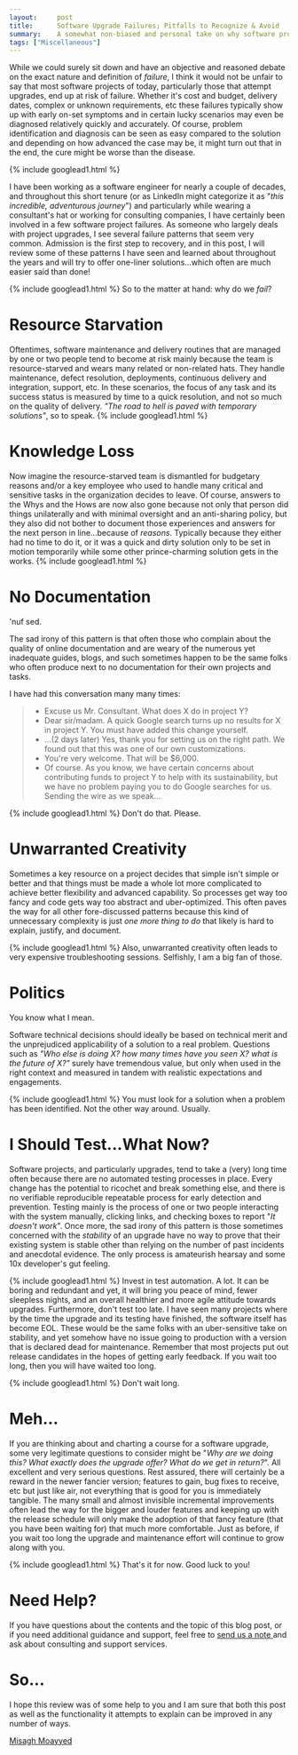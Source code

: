 ```yaml
---
layout:     post
title:      Software Upgrade Failures; Pitfalls to Recognize & Avoid
summary:    A somewhat non-biased and personal take on why software projects typically end up at risk of failure, with particular attention on those that attempt upgrades in the world of open-source identity and access management. 
tags: ["Miscellaneous"]
---
```


While we could surely sit down and have an objective and reasoned debate on the exact nature and definition of *failure*, I think it would not be unfair to say that most software projects of today, particularly those that attempt upgrades, end up at risk of failure. Whether it's cost and budget, delivery dates, complex or unknown requirements, etc these failures typically show up with early on-set symptoms and in certain lucky scenarios may even be diagnosed relatively quickly and accurately. Of course, problem identification and diagnosis can be seen as easy compared to the solution and depending on how advanced the case may be, it might turn out that in the end, the cure might be worse than the disease.

{% include googlead1.html %}

I have been working as a software engineer for nearly a couple of decades, and throughout this short tenure (or as LinkedIn might categorize it as "*this incredible, adventurous journey*") and particularly while wearing a consultant's hat or working for consulting companies, I have certainly been involved in a few software project failures. As someone who largely deals with project upgrades, I see several failure patterns that seem very common. Admission is the first step to recovery, and in this post, I will review some of these patterns I have seen and learned about throughout the years and will try to offer one-liner solutions...which often are much easier said than done!

{% include googlead1.html %}
So to the matter at hand: why do we *fail*? 

# Resource Starvation

Oftentimes, software maintenance and delivery routines that are managed by one or two people tend to become at risk mainly because the team is resource-starved and wears many related or non-related hats. They handle maintenance, defect resolution, deployments, continuous delivery and integration, support, etc. In these scenarios, the focus of any task and its success status is measured by time to a quick resolution, and not so much on the quality of delivery. *"The road to hell is paved with temporary solutions"*, so to speak. 
{% include googlead1.html %}
# Knowledge Loss

Now imagine the resource-starved team is dismantled for budgetary reasons and/or a key employee who used to handle many critical and sensitive tasks in the organization decides to leave. Of course, answers to the Whys and the Hows are now also gone because not only that person did things unilaterally and with minimal oversight and an anti-sharing policy, but they also did not bother to document those experiences and answers for the next person in line...because of *reasons*. Typically because they either had no time to do it, or it was a quick and dirty solution only to be set in motion temporarily while some other prince-charming solution gets in the works.
{% include googlead1.html %}
# No Documentation

'nuf sed.

The sad irony of this pattern is that often those who complain about the quality of online documentation and are weary of the numerous yet inadequate guides, blogs, and such sometimes happen to be the same folks who often produce next to no documentation for their own projects and tasks. 

I have had this conversation many many times:

> - Excuse us Mr. Consultant. What does X do in project Y?
> - Dear sir/madam. A quick Google search turns up no results for X in project Y. You must have added this change yourself.
> - ...(2 days later) Yes, thank you for setting us on the right path. We found out that this was one of our own customizations. 
> - You're very welcome. That will be $6,000.
> - Of course. As you know, we have certain concerns about contributing funds to project Y to help with its sustainability, but we have no problem paying you to do Google searches for us. Sending the wire as we speak...

{% include googlead1.html %}
Don't do that. Please.

# Unwarranted Creativity

Sometimes a key resource on a project decides that simple isn't simple or better and that things must be made a whole lot more complicated to achieve better flexibility and advanced capability. So processes get way too fancy and code gets way too abstract and uber-optimized. This often paves the way for all other fore-discussed patterns because this kind of unnecessary complexity is just *one more thing to do* that likely is hard to explain, justify, and document.

{% include googlead1.html %}
Also, unwarranted creativity often leads to very expensive troubleshooting sessions. Selfishly, I am a big fan of those.

# Politics

You know what I mean. 

Software technical decisions should ideally be based on technical merit and the unprejudiced applicability of a solution to a real problem. Questions such as *"Who else is doing X? how many times have you seen X? what is the future of X?"* surely have tremendous value, but only when used in the right context and measured in tandem with realistic expectations and engagements. 

{% include googlead1.html %}
You must look for a solution when a problem has been identified. Not the other way around. Usually.

# I Should Test...What Now?

Software projects, and particularly upgrades, tend to take a (very) long time often because there are no automated testing processes in place. Every change has the potential to ricochet and break something else, and there is no verifiable reproducible repeatable process for early detection and prevention. Testing mainly is the process of one or two people interacting with the system manually, clicking links, and checking boxes to report "*It doesn't work*". Once more, the sad irony of this pattern is those sometimes concerned with the *stability* of an upgrade have no way to prove that their existing system is stable other than relying on the number of past incidents and anecdotal evidence. The only process is amateurish hearsay and some 10x developer's gut feeling.

{% include googlead1.html %}
Invest in test automation. A lot. It can be boring and redundant and yet, it will bring you peace of mind, fewer sleepless nights, and an overall healthier and more agile attitude towards upgrades. Furthermore, don't test too late. I have seen many projects where by the time the upgrade and its testing have finished, the software itself has become EOL. These would be the same folks with an uber-sensitive take on stability, and yet somehow have no issue going to production with a version that is declared dead for maintenance. Remember that most projects put out release candidates in the hopes of getting early feedback. If you wait too long, then you will have waited too long. 

{% include googlead1.html %}
Don't wait long.

# Meh...

If you are thinking about and charting a course for a software upgrade, some very legitimate questions to consider might be "*Why are we doing this? What exactly does the upgrade offer? What do we get in return?*". All excellent and very serious questions. Rest assured, there will certainly be a reward in the newer fancier version; features to gain, bug fixes to receive, etc but just like air, not everything that is good for you is immediately tangible. The many small and almost invisible incremental improvements often lead the way for the bigger and louder features and keeping up with the release schedule will only make the adoption of that fancy feature (that you have been waiting for) that much more comfortable. Just as before, if you wait too long the upgrade and maintenance effort will continue to grow along with you.

{% include googlead1.html %}
That's it for now. Good luck to you!

# Need Help?

If you have questions about the contents and the topic of this blog post, or if you need additional guidance and support, feel free to [send us a note ](/#contact-section-header) and ask about consulting and support services.

# So...

I hope this review was of some help to you and I am sure that both this post as well as the functionality it attempts to explain can be improved in any number of ways. 

[Misagh Moayyed](https://fawnoos.com)